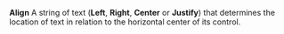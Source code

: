 **Align** A string of text (**Left**, **Right**, **Center** or **Justify**) that determines the location of text in relation to the horizontal center of its control.

